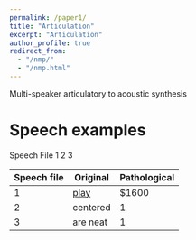 ```yaml
---
permalink: /paper1/
title: "Articulation"
excerpt: "Articulation"
author_profile: true
redirect_from: 
  - "/nmp/"
  - "/nmp.html"
---
```



Multi-speaker articulatory to acoustic synthesis


Speech examples
======
Speech File 1
2
3

Speech file | Original | Pathological  
--- | --- | ---
1 | [play](http://karkirowle.github.io/paper1/speech/10_p.wav) | $1600 
2 | centered      | 1
3 | are neat      | 1